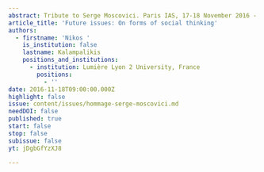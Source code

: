 ```yaml
---
abstract: Tribute to Serge Moscovici. Paris IAS, 17-18 November 2016 - Session 8
article_title: 'Future issues: On forms of social thinking'
authors:
  - firstname: 'Nikos '
    is_institution: false
    lastname: Kalampalikis
    positions_and_institutions:
      - institution: Lumière Lyon 2 University, France
        positions:
          - ''
date: 2016-11-18T09:00:00.000Z
highlight: false
issue: content/issues/hommage-serge-moscovici.md
needDOI: false
published: true
start: false
stop: false
subissue: false
yt: jDgbGfYzXJ8

---
```

<Youtube yt="jDgbGfYzXJ8" caption="Future issues: On forms of social thinking" start="false" stop="false"></Youtube>

